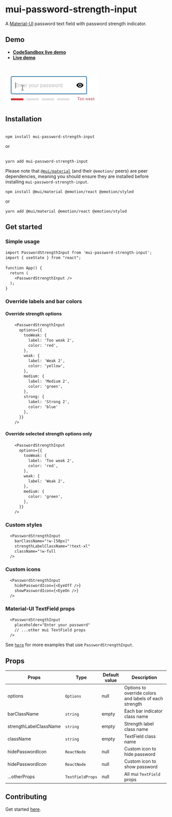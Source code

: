 # mui-password-strength-input

<p align="center">

A <a href="https://mui.com/material-ui/getting-started/overview/">Material-UI</a> password text field with password strength indicator.
</p>

## Demo

- **[CodeSandbox live demo](https://codesandbox.io/s/github/tiavina-mika/mui-password-strength-input-demo)**
- **[Live demo](https://mui-password-strength-input.netlify.app/)**

<br />

![Gif](https://github.com/tiavina-mika/mui-password-strength-input/blob/main/screenshots/example.gif)

## Installation

```shell

npm install mui-password-strength-input

```
or
```shell

yarn add mui-password-strength-input

```
Please note that [`@mui/material`](https://mui.com/material-ui/getting-started/installation/) (and their `@emotion/` peers) are peer dependencies, meaning you should ensure they are installed before installing `mui-password-strength-input`.

```shell
npm install @mui/material @emotion/react @emotion/styled
```
or
```shell
yarn add @mui/material @emotion/react @emotion/styled
```

## Get started

### Simple usage

```tsx
import PasswordStrengthInput from 'mui-password-strength-input';
import { useState } from "react";

function App() {
  return (
    <PasswordStrengthInput />
  );
}
```

### Override labels and bar colors
#### Override strength options
```tsx
    <PasswordStrengthInput
      options={{
        tooWeak: {
          label: 'Too weak 2',
          color: 'red',
        },
        weak: {
          label: 'Weak 2',
          color: 'yellow',
        },
        medium: {
          label: 'Medium 2',
          color: 'green',
        },
        strong: {
          label: 'Strong 2',
          color: 'blue'
        },
      }}
    />
```

#### Override selected strength options only
```tsx
    <PasswordStrengthInput
      options={{
        tooWeak: {
          label: 'Too weak 2',
          color: 'red',
        },
        weak: {
          label: 'Weak 2',
        },
        medium: {
          color: 'green',
        },
      }}
    />
```

### Custom styles

```tsx
  <PasswordStrengthInput
    barClassName="!w-[50px]"
    strengthLabelClassName="!text-xl"
    className="!w-full
  />
```

### Custom icons

```tsx
  <PasswordStrengthInput
    hidePasswordIcon={<EyeOff />}
    showPasswordIcon={<EyeOn />}
  />
```


### Material-UI TextField props

```tsx
  <PasswordStrengthInput
    placeholder="Enter your password"
    // ...other mui TextField props
  />
```

See [`here`](https://github.com/tiavina-mika/mui-password-strength-input/tree/main/example) for more examples that use `PasswordStrengthInput`.

## Props

|Props |Type                          | Default value                         | Description |
|----------------|-------------------------------|-----------------------------|-----------------------------|
|options|`Options`|null|Options to override colors and labels of each strength
|barClassName|`string`|empty|Each bar indicator class name
|strengthLabelClassName|`string`|empty|Strength label class name
|className|`string`|empty|TextField class name
|hidePasswordIcon|`ReactNode`|null|Custom icon to hide password
|hidePasswordIcon|`ReactNode`|null|Custom icon to show password
|...otherProps|`TextFieldProps`|null|All mui `TextField` props

## Contributing

Get started [here](https://github.com/tiavina-mika/mui-password-strength-input/blob/main/CONTRIBUTING.md).
